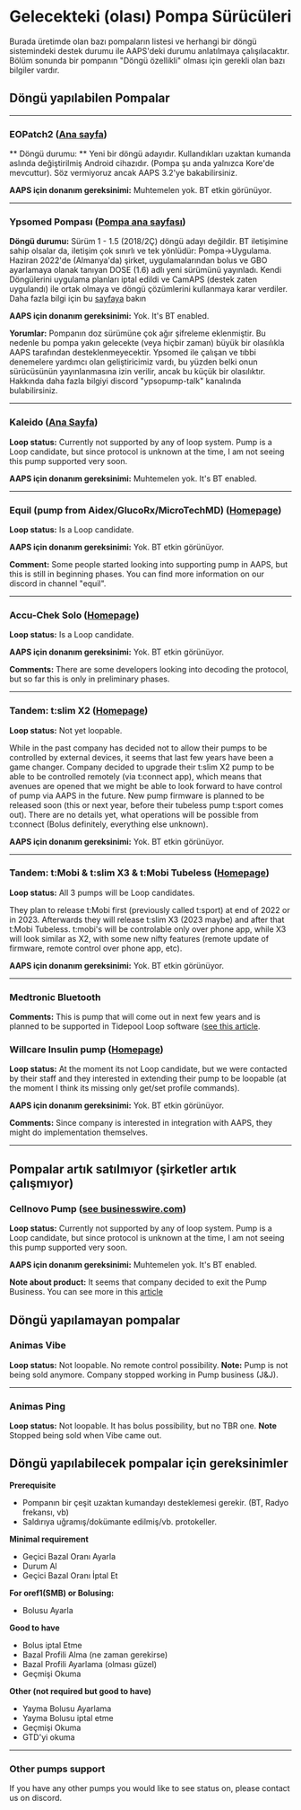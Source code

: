 # Gelecekteki (olası) Pompa Sürücüleri

Burada üretimde olan bazı pompaların listesi ve herhangi bir döngü sistemindeki destek durumu ile AAPS'deki durumu anlatılmaya çalışılacaktır. Bölüm sonunda bir pompanın "Döngü özellikli" olması için gerekli olan bazı bilgiler vardır.

## Döngü yapılabilen Pompalar

* * *

### EOPatch2 ([Ana sayfa](http://www.eoflow.com/eng/main/main.html))

** Döngü durumu: ** Yeni bir döngü adayıdır. Kullandıkları uzaktan kumanda aslında değiştirilmiş Android cihazıdır. (Pompa şu anda yalnızca Kore'de mevcuttur). Söz vermiyoruz ancak AAPS 3.2'ye bakabilirsiniz.

**AAPS için donanım gereksinimi:** Muhtemelen yok. BT etkin görünüyor.

* * *

### Ypsomed Pompası ([Pompa ana sayfası](https://www.ypsomed.com/en/diabetes-care-mylife.html))

**Döngü durumu:** Sürüm 1 - 1.5 (2018/2Ç) döngü adayı değildir. BT iletişimine sahip olsalar da, iletişim çok sınırlı ve tek yönlüdür: Pompa->Uygulama. Haziran 2022'de (Almanya'da) şirket, uygulamalarından bolus ve GBO ayarlamaya olanak tanıyan DOSE (1.6) adlı yeni sürümünü yayınladı. Kendi Döngülerini uygulama planları iptal edildi ve CamAPS (destek zaten uygulandı) ile ortak olmaya ve döngü çözümlerini kullanmaya karar verdiler. Daha fazla bilgi için bu [sayfaya](https://www.mylife-diabetescare.com/en/loop-program.html) bakın

**AAPS için donanım gereksinimi:** Yok. It's BT enabled.

**Yorumlar:** Pompanın doz sürümüne çok ağır şifreleme eklenmiştir. Bu nedenle bu pompa yakın gelecekte (veya hiçbir zaman) büyük bir olasılıkla AAPS tarafından desteklenmeyecektir. Ypsomed ile çalışan ve tıbbi denemelere yardımcı olan geliştiricimiz vardı, bu yüzden belki onun sürücüsünün yayınlanmasına izin verilir, ancak bu küçük bir olasılıktır. Hakkında daha fazla bilgiyi discord "ypsopump-talk" kanalında bulabilirsiniz.

* * *

### Kaleido ([Ana Sayfa](https://www.hellokaleido.com/))

**Loop status:** Currently not supported by any of loop system. Pump is a Loop candidate, but since protocol is unknown at the time, I am not seeing this pump supported very soon.

**AAPS için donanım gereksinimi:** Muhtemelen yok. It's BT enabled.

* * *

### Equil (pump from Aidex/GlucoRx/MicroTechMD) ([Homepage](https://www.glucorx.ie/glucorx-equil/))

**Loop status:** Is a Loop candidate.

**AAPS için donanım gereksinimi:** Yok. BT etkin görünüyor.

**Comment:** Some people started looking into supporting pump in AAPS, but this is still in beginning phases. You can find more information on our discord in channel "equil".

* * *

### Accu-Chek Solo ([Homepage](https://www.roche.com/media/releases/med-cor-2018-07-23.htm))

**Loop status:** Is a Loop candidate.

**AAPS için donanım gereksinimi:** Yok. BT etkin görünüyor.

**Comments:** There are some developers looking into decoding the protocol, but so far this is only in preliminary phases.

* * *

### Tandem: t:slim X2 ([Homepage](https://www.tandemdiabetes.com/))

**Loop status:** Not yet loopable.

While in the past company has decided not to allow their pumps to be controlled by external devices, it seems that last few years have been a game changer. Company decided to upgrade their t:slim X2 pump to be able to be controlled remotely (via t:connect app), which means that avenues are opened that we might be able to look forward to have control of pump via AAPS in the future. New pump firmware is planned to be released soon (this or next year, before their tubeless pump t:sport comes out). There are no details yet, what operations will be possible from t:connect (Bolus definitely, everything else unknown).

**AAPS için donanım gereksinimi:** Yok. BT etkin görünüyor.

* * *

### Tandem: t:Mobi & t:slim X3 & t:Mobi Tubeless ([Homepage](https://www.tandemdiabetes.com/about-us/pipeline))

**Loop status:** All 3 pumps will be Loop candidates.

They plan to release t:Mobi first (previously called t:sport) at end of 2022 or in 2023. Afterwards they will release t:slim X3 (2023 maybe) and after that t:Mobi Tubeless. t:mobi's will be controlable only over phone app, while X3 will look similar as X2, with some new nifty features (remote update of firmware, remote control over phone app, etc).

**AAPS için donanım gereksinimi:** Yok. BT etkin görünüyor.

* * *

### Medtronic Bluetooth

**Comments:** This is pump that will come out in next few years and is planned to be supported in Tidepool Loop software ([see this article](https://www.tidepool.org/blog/tidepool-loop-medtronic-collaboration).

### Willcare Insulin pump ([Homepage](http://shinmyungmedi.com/en/))

**Loop status:** At the moment its not Loop candidate, but we were contacted by their staff and they interested in extending their pump to be loopable (at the moment I think its missing only get/set profile commands).

**AAPS için donanım gereksinimi:** Yok. BT etkin görünüyor.

**Comments:** Since company is interested in integration with AAPS, they might do implementation themselves.

* * *

## Pompalar artık satılmıyor (şirketler artık çalışmıyor)

### Cellnovo Pump ([see businesswire.com](https://www.businesswire.com/news/home/20190328005829/en/Cellnovo-Stops-Manufacturing-and-Commercial-Operations))

**Loop status:** Currently not supported by any of loop system. Pump is a Loop candidate, but since protocol is unknown at the time, I am not seeing this pump supported very soon.

**AAPS için donanım gereksinimi:** Muhtemelen yok. It's BT enabled.

**Note about product:** It seems that company decided to exit the Pump Business. You can see more in this [article](https://diabetogenic.wordpress.com/2019/04/01/and-then-cellnovo-disappeared/?fbclid=IwAR12Ow6gVbEOuD1zw7aNjBwqj5_aPkPipteHY1VHBvT3mchlH2y7Us6ZeAU)

## Döngü yapılamayan pompalar

### Animas Vibe

**Loop status:** Not loopable. No remote control possibility. **Note:** Pump is not being sold anymore. Company stopped working in Pump business (J&J).

* * *

### Animas Ping

**Loop status:** Not loopable. It has bolus possibility, but no TBR one. **Note** Stopped being sold when Vibe came out.

## Döngü yapılabilecek pompalar için gereksinimler

**Prerequisite**

- Pompanın bir çeşit uzaktan kumandayı desteklemesi gerekir. (BT, Radyo frekansı, vb)
- Saldırıya uğramış/dokümante edilmiş/vb. protokeller.

**Minimal requirement**

- Geçici Bazal Oranı Ayarla
- Durum Al
- Geçici Bazal Oranı İptal Et

**For oref1(SMB) or Bolusing:**

- Bolusu Ayarla

**Good to have**

- Bolus iptal Etme
- Bazal Profili Alma (ne zaman gerekirse)
- Bazal Profili Ayarlama (olması güzel)
- Geçmişi Okuma 

**Other (not required but good to have)**

- Yayma Bolusu Ayarlama
- Yayma Bolusu iptal etme
- Geçmişi Okuma
- GTD'yi okuma

* * *

### Other pumps support

If you have any other pumps you would like to see status on, please contact us on discord.